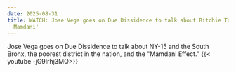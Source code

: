 ```yaml
---
date: 2025-08-31
title: WATCH: Jose Vega goes on Due Dissidence to talk about Ritchie Torres and Zohran Mamdani
  Mamdani'
---
```


Jose Vega goes on Due Dissidence to talk about NY-15 and the South Bronx, the poorest district in the nation, and the "Mamdani Effect."
{{< youtube -jG9Irhj3MQ>}}